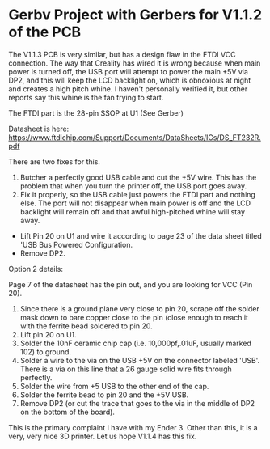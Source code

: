 Gerbv Project with Gerbers for V1.1.2 of the PCB
================================================

The V1.1.3 PCB is very similar, but has a design flaw in the FTDI VCC connection. 
The way that Creality has wired it is wrong because when main power is turned off, the USB port will attempt to power the main +5V via 
DP2, and this will keep the LCD backlight on, which is obnoxious at night and creates a high pitch whine. 
I haven't personally verified it, but other reports say this whine is the fan trying to start.

The FTDI part is the 28-pin SSOP at U1 (See Gerber)

Datasheet is here: https://www.ftdichip.com/Support/Documents/DataSheets/ICs/DS_FT232R.pdf

There are two fixes for this. 

1. Butcher a perfectly good USB cable and cut the +5V wire. This has the problem that when you turn the printer off, the USB port goes away.
2. Fix it properly, so the USB cable just powers the FTDI part and nothing else. The port will not disappear when main power is off and the LCD backlight will remain off and that awful high-pitched whine will stay away.
  * Lift Pin 20 on U1 and wire it according to page 23 of the data sheet titled 'USB Bus Powered Configuration.
  * Remove DP2.

Option 2 details:

Page 7 of the datasheet has the pin out, and you are looking for VCC (Pin 20).

1. Since there is a ground plane very close to pin 20, scrape off the solder mask down to bare copper close to the pin (close enough to reach it with the ferrite bead soldered to pin 20.
2. Lift pin 20 on U1.
3. Solder the 10nF ceramic chip cap (i.e. 10,000pf,.01uF, usually marked 102) to ground. 
4. Solder a wire to the via on the USB +5V on the connector labeled 'USB'. There is a via on this line that a 26 gauge solid wire fits through perfectly.
5. Solder the wire from +5 USB to the other end of the cap.
6. Solder the ferrite bead to pin 20 and the +5V USB.
7. Remove DP2 (or cut the trace that goes to the via in the middle of DP2 on the bottom of the board).

This is the primary complaint I have with my Ender 3. Other than this, it is a very, very nice 3D printer. Let us hope V1.1.4 has this fix.

